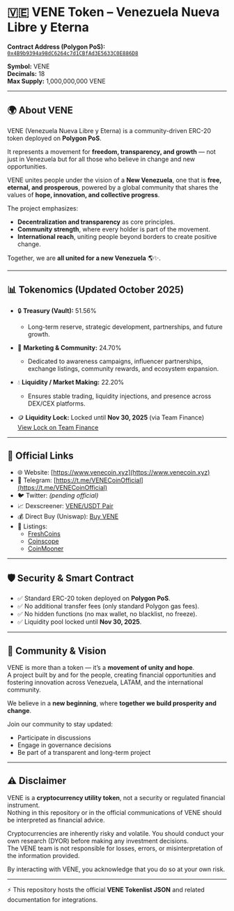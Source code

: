 # 🇻🇪 VENE Token – Venezuela Nueva Libre y Eterna  

**Contract Address (Polygon PoS):**  
[`0x4B9b9394a98dC6264c7d1CBfAd3E5633C0E886D8`](https://polygonscan.com/token/0x4B9b9394a98dC6264c7d1CBfAd3E5633C0E886D8)  

**Symbol:** VENE  
**Decimals:** 18  
**Max Supply:** 1,000,000,000 VENE  

---

## 🌍 About VENE  

VENE (Venezuela Nueva Libre y Eterna) is a community-driven ERC-20 token deployed on **Polygon PoS**.  

It represents a movement for **freedom, transparency, and growth** — not just in Venezuela but for all those who believe in change and new opportunities.  

VENE unites people under the vision of a **New Venezuela**, one that is **free, eternal, and prosperous**, powered by a global community that shares the values of **hope, innovation, and collective progress**.  

The project emphasizes:  
- **Decentralization and transparency** as core principles.  
- **Community strength**, where every holder is part of the movement.  
- **International reach**, uniting people beyond borders to create positive change.  

Together, we are **all united for a new Venezuela** 🌎✨.  

---

## 📊 Tokenomics (Updated October 2025)  

- 🔒 **Treasury (Vault):** 51.56%  
  - Long-term reserve, strategic development, partnerships, and future growth.  

- 📢 **Marketing & Community:** 24.70%  
  - Dedicated to awareness campaigns, influencer partnerships, exchange listings, community rewards, and ecosystem expansion.  

- 💧 **Liquidity / Market Making:** 22.20%  
  - Ensures stable trading, liquidity injections, and presence across DEX/CEX platforms.  

- 🪙 **Liquidity Lock:** Locked until **Nov 30, 2025** (via Team Finance)  
  [View Lock on Team Finance](https://www.team.finance/view-coin/0x4B9b9394a98dC6264c7d1CBfAd3E5633C0E886D8?name=Venezuela%20Nueva%20Libre%20y%20Eterna&symbol)  

---

## 🔗 Official Links  

- 🌐 Website: [https://www.venecoin.xyz](https://www.venecoin.xyz)  
- 📢 Telegram: [https://t.me/VENECoinOfficial](https://t.me/VENECoinOfficial)  
- 🐦 Twitter: *(pending official)*  
- 📈 Dexscreener: [VENE/USDT Pair](https://dexscreener.com/polygon/0x4b9b9394a98dc6264c7d1cbfad3e5633c0e886d8)  
- 💰 Direct Buy (Uniswap): [Buy VENE](https://app.uniswap.org/explore/tokens/polygon/0x4b9b9394a98dc6264c7d1cbfad3e5633c0e886d8)  
- 🔎 Listings:  
  - [FreshCoins](https://www.freshcoins.io/coins/venezuela-nueva-libre-y-eterna)  
  - [Coinscope](https://www.coinscope.co/coin/vene)  
  - [CoinMooner](https://coinmooner.com/coins/venezuela-nueva-libre-y-eterna-vene)  

---

## 🛡️ Security & Smart Contract  

- ✅ Standard ERC-20 token deployed on **Polygon PoS**.  
- ✅ No additional transfer fees (only standard Polygon gas fees).  
- ✅ No hidden functions (no max wallet, no blacklist, no freeze).  
- ✅ Liquidity pool locked until **Nov 30, 2025**.  

---

## 📢 Community & Vision  

VENE is more than a token — it’s a **movement of unity and hope**.  
A project built by and for the people, creating financial opportunities and fostering innovation across Venezuela, LATAM, and the international community.  

We believe in a **new beginning**, where **together we build prosperity and change**.  

Join our community to stay updated:  
- Participate in discussions  
- Engage in governance decisions  
- Be part of a transparent and long-term project  

---

## ⚠️ Disclaimer  

VENE is a **cryptocurrency utility token**, not a security or regulated financial instrument.  
Nothing in this repository or in the official communications of VENE should be interpreted as financial advice.  

Cryptocurrencies are inherently risky and volatile. You should conduct your own research (DYOR) before making any investment decisions.  
The VENE team is not responsible for losses, errors, or misinterpretation of the information provided.  

By interacting with VENE, you acknowledge that you do so at your own risk.  

---

⚡ This repository hosts the official **VENE Tokenlist JSON** and related documentation for integrations.  
